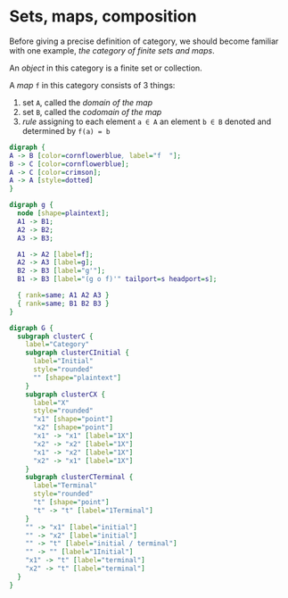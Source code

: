 # Sets, maps, composition

Before giving a precise definition of category, we should become familiar with one example, *the category of finite sets and maps*.

An *object* in this category is a finite set or collection.

A *map* `f` in this category consists of 3 things:
1. set `A`, called the *domain of the map*
2. set `B`, called the *codomain of the map*
3. *rule* assigning to each element `a ∈ A` an element `b ∈ B` denoted and determined by `f(a) = b`


```dot {engine="circo"}
digraph {
A -> B [color=cornflowerblue, label="f  "];
B -> C [color=cornflowerblue];
A -> C [color=crimson];
A -> A [style=dotted]
}
```

```dot {engine="circo"}
digraph g {
  node [shape=plaintext];
  A1 -> B1;
  A2 -> B2;
  A3 -> B3;

  A1 -> A2 [label=f];
  A2 -> A3 [label=g];
  B2 -> B3 [label="g'"];
  B1 -> B3 [label="(g o f)'" tailport=s headport=s];

  { rank=same; A1 A2 A3 }
  { rank=same; B1 B2 B3 } 
}
```


```dot {engine="circo"}
digraph G {
  subgraph clusterC {
    label="Category"
    subgraph clusterCInitial {
      label="Initial"
      style="rounded"
      "" [shape="plaintext"]
    }
    subgraph clusterCX {
      label="X"
      style="rounded"
      "x1" [shape="point"]
      "x2" [shape="point"]
      "x1" -> "x1" [label="1X"]
      "x2" -> "x2" [label="1X"]
      "x1" -> "x2" [label="1X"]
      "x2" -> "x1" [label="1X"]
    }
    subgraph clusterCTerminal {
      label="Terminal"
      style="rounded"
      "t" [shape="point"]
      "t" -> "t" [label="1Terminal"]
    }
    "" -> "x1" [label="initial"]
    "" -> "x2" [label="initial"]
    "" -> "t" [label="initial / terminal"]
    "" -> "" [label="1Initial"]
    "x1" -> "t" [label="terminal"]
    "x2" -> "t" [label="terminal"]
  }
}
```

